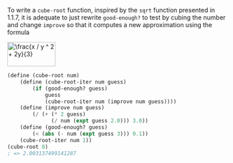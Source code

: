 To write a ```cube-root``` function, inspired by the ```sqrt``` function presented in 1.1.7, it is adequate to just rewrite ```good-enough?``` to test by cubing the number and change ```improve``` so that it computes a new approximation using the formula

<img src="http://www.sciweavers.org/tex2img.php?eq=%5Cfrac%7Bx%20%2F%20y%20%5E%202%20%2B%202y%7D%7B3%7D&bc=White&fc=Black&im=jpg&fs=18&ff=modern&edit=0" align="center" border="0" alt="\frac{x / y ^ 2 + 2y}{3}" width="110" height="56" />

```scheme
(define (cube-root num)
    (define (cube-root-iter num guess)
        (if (good-enough? guess)
            guess
            (cube-root-iter num (improve num guess))))
    (define (improve num guess)
        (/ (+ (* 2 guess)
              (/ num (expt guess 2.0))) 3.0))
    (define (good-enough? guess)
        (< (abs (- num (expt guess 3))) 0.1))
    (cube-root-iter num 1))
(cube-root 8)
; => 2.003137499141287
```
